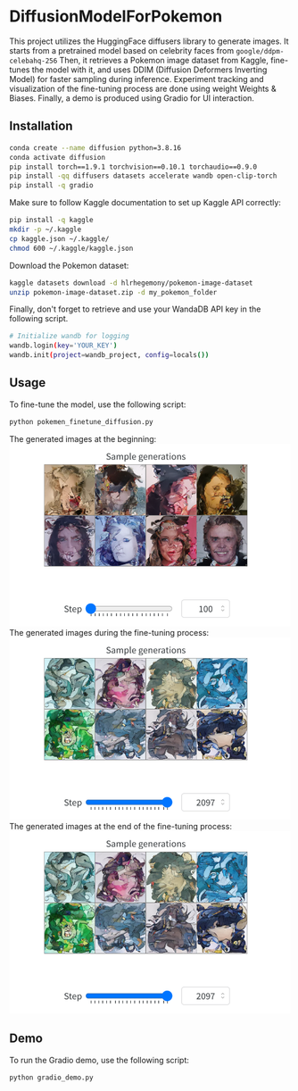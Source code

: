 
# DiffusionModelForPokemon

This project utilizes the HuggingFace diffusers library to 
generate images. It starts from a pretrained model based
on celebrity faces from `google/ddpm-celebahq-256`
Then, it retrieves a Pokemon image dataset from Kaggle, 
fine-tunes the model with it, and uses DDIM (Diffusion Deformers Inverting Model) 
for faster sampling during inference. Experiment tracking and 
visualization of the fine-tuning process are done using 
weight Weights & Biases. Finally, a demo is produced using Gradio for
UI interaction.

## Installation

```bash
conda create --name diffusion python=3.8.16
conda activate diffusion
pip install torch==1.9.1 torchvision==0.10.1 torchaudio==0.9.0
pip install -qq diffusers datasets accelerate wandb open-clip-torch
pip install -q gradio
```

Make sure to follow Kaggle documentation to set up Kaggle API correctly:

```bash
pip install -q kaggle
mkdir -p ~/.kaggle
cp kaggle.json ~/.kaggle/
chmod 600 ~/.kaggle/kaggle.json
```

Download the Pokemon dataset:

```bash
kaggle datasets download -d hlrhegemony/pokemon-image-dataset
unzip pokemon-image-dataset.zip -d my_pokemon_folder
```

Finally, don't forget to retrieve and use your WandaDB API key in the following script.

```bash
# Initialize wandb for logging
wandb.login(key='YOUR_KEY')
wandb.init(project=wandb_project, config=locals())
```
## Usage

To fine-tune the model, use the following script:

```bash
python pokemen_finetune_diffusion.py
```

The generated images at the beginning:
![b](beginning.png)
The generated images during the fine-tuning process:
![m](middle.png)
The generated images at the end of the fine-tuning process:
![m](middle.png)

## Demo

To run the Gradio demo, use the following script:

```bash
python gradio_demo.py
```
